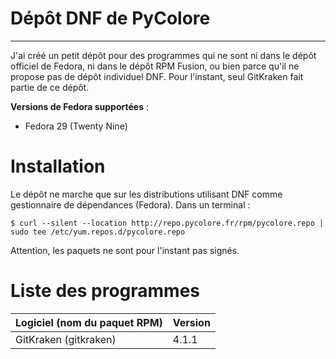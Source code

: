 <!--
.. title: Dépôt DNF de PyColore
.. hidetitle: yes
.. slug: depot-dnf
.. date: 2018-12-06 23:20:28 UTC+01:00
.. tags: 
.. category: 
.. link: 
.. description: 
.. type: text
-->

<h1 class="page-title">Dépôt DNF de PyColore</h1>
<hr class="title-hr">

J'ai créé un petit dépôt pour des programmes qui ne sont ni dans le dépôt officiel de Fedora,
ni dans le dépôt RPM Fusion, ou bien parce qu'il ne propose pas de dépôt individuel DNF. Pour
l'instant, seul GitKraken fait partie de ce dépôt.

**Versions de Fedora supportées** :

* Fedora 29 (Twenty Nine)

# Installation

Le dépôt ne marche que sur les distributions utilisant DNF comme gestionnaire de dépendances (Fedora).
Dans un terminal&nbsp;:

```
$ curl --silent --location http://repo.pycolore.fr/rpm/pycolore.repo | sudo tee /etc/yum.repos.d/pycolore.repo
```

Attention, les paquets ne sont pour l'instant pas signés.

# Liste des programmes

|**Logiciel (nom du paquet RPM)** | **Version** |
|:------------------------------|:------------|
|GitKraken (gitkraken)        | 4.1.1       |

